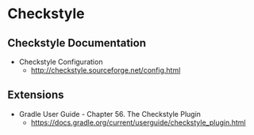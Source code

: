 # Checkstyle
## Checkstyle Documentation
* Checkstyle Configuration
  * http://checkstyle.sourceforge.net/config.html

## Extensions
* Gradle User Guide - Chapter 56. The Checkstyle Plugin
  * https://docs.gradle.org/current/userguide/checkstyle_plugin.html
